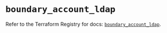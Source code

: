 # `boundary_account_ldap`

Refer to the Terraform Registry for docs: [`boundary_account_ldap`](https://registry.terraform.io/providers/hashicorp/boundary/1.1.12/docs/resources/account_ldap).
